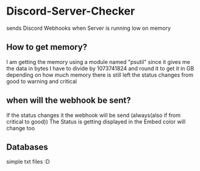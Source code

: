 # Discord-Server-Checker
sends Discord Webhooks when Server is running low on memory

## How to get memory?
I am getting the memory using a module named "psutil"
since it gives me the data in bytes I have to divide by 1073741824 and round it to get it in GB
depending on how much memory there is still left the status changes from good to warning and critical

## when will the webhook be sent?
If the status changes it the webhook will be send (always(also if from critical to good))
The Status is getting displayed in the Embed
color will change too

## Databases
simple txt files :D
